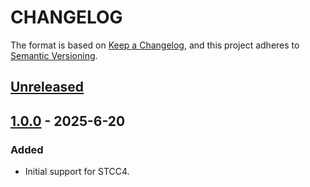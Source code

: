 # CHANGELOG

The format is based on [Keep a Changelog](https://keepachangelog.com/en/1.0.0/),
and this project adheres to [Semantic Versioning](https://semver.org/spec/v2.0.0.html).

## [Unreleased] 

## [1.0.0] - 2025-6-20

### Added

- Initial support for STCC4.

[Unreleased]: https://github.com/Sensirion/raspberry-pi-i2c-stcc4/compare/1.0.0...HEAD
[1.0.0]: https://github.com/Sensirion/raspberry-pi-i2c-stcc4/releases/tag/1.0.0